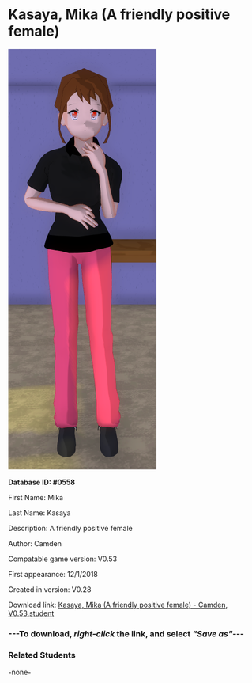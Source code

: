 # Kasaya, Mika (A friendly positive female)

<img src="../../Files/Images/Kasaya, Mika (A friendly positive female).png" title="Kasaya, Mika (A friendly positive female) - Camden, V0.53">

**Database ID: #0558**

First Name: Mika

Last Name: Kasaya

Description: A friendly positive female

Author: Camden

Compatable game version: V0.53

First appearance: 12/1/2018

Created in version: V0.28

Download link: <a href="https://raw.githubusercontent.com/Arbiter1223/Daigaku-Gurashi-Custom-Students/master/Files/Student%20Files/Kasaya%2C%20Mika%20(A%20friendly%20positive%20female)%20-%20Camden%2C%20V0.53.student">Kasaya, Mika (A friendly positive female) - Camden, V0.53.student</a>

### ---**To download, _right-click_ the link, and select _"Save as"_**---

### Related Students

-none-
